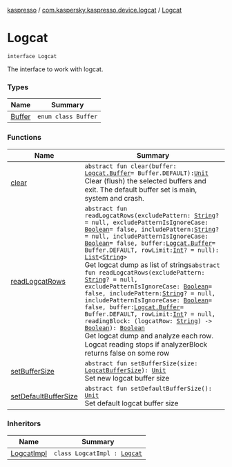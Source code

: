 [kaspresso](../../index.md) / [com.kaspersky.kaspresso.device.logcat](../index.md) / [Logcat](./index.md)

# Logcat

`interface Logcat`

The interface to work with logcat.

### Types

| Name | Summary |
|---|---|
| [Buffer](-buffer/index.md) | `enum class Buffer` |

### Functions

| Name | Summary |
|---|---|
| [clear](clear.md) | `abstract fun clear(buffer: `[`Logcat.Buffer`](-buffer/index.md)` = Buffer.DEFAULT): `[`Unit`](https://kotlinlang.org/api/latest/jvm/stdlib/kotlin/-unit/index.html)<br>Clear (flush) the selected buffers and exit. The default buffer set is main, system and crash. |
| [readLogcatRows](read-logcat-rows.md) | `abstract fun readLogcatRows(excludePattern: `[`String`](https://kotlinlang.org/api/latest/jvm/stdlib/kotlin/-string/index.html)`? = null, excludePatternIsIgnoreCase: `[`Boolean`](https://kotlinlang.org/api/latest/jvm/stdlib/kotlin/-boolean/index.html)` = false, includePattern: `[`String`](https://kotlinlang.org/api/latest/jvm/stdlib/kotlin/-string/index.html)`? = null, includePatternIsIgnoreCase: `[`Boolean`](https://kotlinlang.org/api/latest/jvm/stdlib/kotlin/-boolean/index.html)` = false, buffer: `[`Logcat.Buffer`](-buffer/index.md)` = Buffer.DEFAULT, rowLimit: `[`Int`](https://kotlinlang.org/api/latest/jvm/stdlib/kotlin/-int/index.html)`? = null): `[`List`](https://kotlinlang.org/api/latest/jvm/stdlib/kotlin.collections/-list/index.html)`<`[`String`](https://kotlinlang.org/api/latest/jvm/stdlib/kotlin/-string/index.html)`>`<br>Get logcat dump as list of strings`abstract fun readLogcatRows(excludePattern: `[`String`](https://kotlinlang.org/api/latest/jvm/stdlib/kotlin/-string/index.html)`? = null, excludePatternIsIgnoreCase: `[`Boolean`](https://kotlinlang.org/api/latest/jvm/stdlib/kotlin/-boolean/index.html)` = false, includePattern: `[`String`](https://kotlinlang.org/api/latest/jvm/stdlib/kotlin/-string/index.html)`? = null, includePatternIsIgnoreCase: `[`Boolean`](https://kotlinlang.org/api/latest/jvm/stdlib/kotlin/-boolean/index.html)` = false, buffer: `[`Logcat.Buffer`](-buffer/index.md)` = Buffer.DEFAULT, rowLimit: `[`Int`](https://kotlinlang.org/api/latest/jvm/stdlib/kotlin/-int/index.html)`? = null, readingBlock: (logcatRow: `[`String`](https://kotlinlang.org/api/latest/jvm/stdlib/kotlin/-string/index.html)`) -> `[`Boolean`](https://kotlinlang.org/api/latest/jvm/stdlib/kotlin/-boolean/index.html)`): `[`Boolean`](https://kotlinlang.org/api/latest/jvm/stdlib/kotlin/-boolean/index.html)<br>Get logcat dump and analyze each row. Logcat reading stops if analyzerBlock returns false on some row |
| [setBufferSize](set-buffer-size.md) | `abstract fun setBufferSize(size: `[`LogcatBufferSize`](../-logcat-buffer-size/index.md)`): `[`Unit`](https://kotlinlang.org/api/latest/jvm/stdlib/kotlin/-unit/index.html)<br>Set new logcat buffer size |
| [setDefaultBufferSize](set-default-buffer-size.md) | `abstract fun setDefaultBufferSize(): `[`Unit`](https://kotlinlang.org/api/latest/jvm/stdlib/kotlin/-unit/index.html)<br>Set default logcat buffer size |

### Inheritors

| Name | Summary |
|---|---|
| [LogcatImpl](../-logcat-impl/index.md) | `class LogcatImpl : `[`Logcat`](./index.md) |
